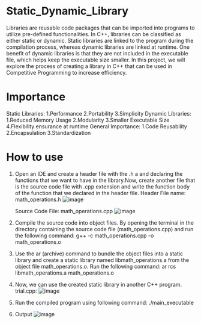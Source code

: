 # Static_Dynamic_Library
Libraries are reusable code packages that can be imported into programs to utilize pre-defined functionalities. In C++, libraries can be classified as either static or dynamic. Static libraries are linked to the program during the compilation process, whereas dynamic libraries are linked at runtime. One benefit of dynamic libraries is that they are not included in the executable file, which helps keep the executable size smaller. In this project, we will explore the process of creating a library in C++ that can be used in Competitive Programming to increase efficiency. 
# Importance
Static Libraries:
1.Performance
2.Portability
3.Simplicity
Dynamic Libraries:
1.Reduced Memory Usage
2.Modularity
3.Smaller Executable Size
4.Flexibility ensurance at runtime
General Importance:
1.Code Reusability
2.Encapsulation
3.Standardization
# How to use
1. Open an IDE and create a header file with the .h a and declaring the functions that we want to have in the library.Now, create another file that is the source code file with .cpp extension and write the function body of the function that we declared in the header file.
     Header File name: math_operations.h  ![image](https://github.com/user-attachments/assets/3672b189-71a0-4f8f-a01d-0192d24b92c0)

     Source Code File: math_operations.cpp ![image](https://github.com/user-attachments/assets/2b0bf5bd-2e7a-462a-8558-e8a9d5944822)
2. Compile the source code into object files. By opening the terminal in the directory containing the source code file (math_operations.cpp) and run the following command:
      g++ -c math_operations.cpp -o math_operations.o
      
3. Use the ar (archive) command to bundle the object files into a static library and create a static library named libmath_operations.a from the object file math_operations.o. Run the following command:
      ar rcs libmath_operations.a math_operations.o
4. Now, we can use the created static library in another C++ program.
      trial.cpp: ![image](https://github.com/user-attachments/assets/ee0ea490-33c2-4b55-b0d6-e728b643d3ed)
5. Run the compiled program using following command:
      ./main_executable
6. Output  ![image](https://github.com/user-attachments/assets/fbe52991-44c3-40ca-bcec-7cf3392e061b)
